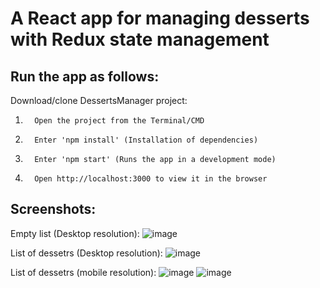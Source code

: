 # A React app for managing desserts with Redux state management

## Run the app as follows:

Download/clone DessertsManager project:

1.       Open the project from the Terminal/CMD

2.       Enter 'npm install' (Installation of dependencies)

3.       Enter 'npm start' (Runs the app in a development mode)

4.       Open http://localhost:3000 to view it in the browser

## Screenshots:

Empty list (Desktop resolution):
![image](https://user-images.githubusercontent.com/44675396/145688659-a768de95-e6d0-4c70-a9a1-a89baa596fd3.png)


List of dessetrs (Desktop resolution):
![image](https://user-images.githubusercontent.com/44675396/145688675-454333e9-dbb9-4d1b-b84e-868b43d38d63.png)

List of dessetrs (mobile resolution):
![image](https://user-images.githubusercontent.com/44675396/145688709-f484e09f-7f8b-49f7-8808-5b2c759cfd76.png)
![image](https://user-images.githubusercontent.com/44675396/145688712-9099578d-b5eb-4776-b962-38ab53a5b7e0.png)



